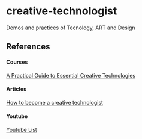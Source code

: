 # creative-technologist
Demos and practices of Tecnology, ART and Design

## References

#### Courses
[A Practical Guide to Essential Creative Technologies](https://www.futurelearn.com/courses/collections/creative-technologies)

#### Articles
[How to become a creative technologist](https://www.bbc.co.uk/bitesize/articles/zvfq8xs)

#### Youtube

[Youtube List](https://www.youtube.com/results?search_query=creative+technologist)
